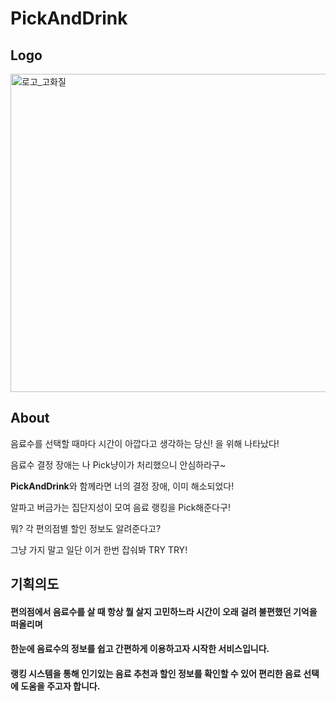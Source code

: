 # PickAndDrink

## Logo

<img width="509" alt="로고_고화질" src="https://user-images.githubusercontent.com/77206786/146127609-6a1ffc1b-8a68-482d-ac5b-33a3f004b149.png">
<br>

## About

음료수를 선택할 때마다 시간이 아깝다고 생각하는 당신! 을 위해 나타났다!

음료수 결정 장애는 나 Pick냥이가 처리했으니 안심하라구~

**PickAndDrink**와 함께라면 너의 결정 장애, 이미 해소되었다!

알파고 버금가는 집단지성이 모여 음료 랭킹을 Pick해준다구!

뭐? 각 편의점별 할인 정보도 알려준다고?

그냥 가지 말고 일단 이거 한번 잡숴봐 TRY TRY!
<br>
## 기획의도 

#### 편의점에서 음료수를 살 때 항상 뭘 살지 고민하느라 시간이 오래 걸려 불편했던 기억을 떠올리며
#### 한눈에 음료수의 정보를 쉽고 간편하게 이용하고자 시작한 서비스입니다.
#### 랭킹 시스템을 통해 인기있는 음료 추천과 할인 정보를 확인할 수 있어 편리한 음료 선택에 도움을 주고자 합니다.
